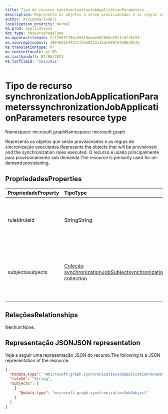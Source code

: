 ```yaml
---
title: Tipo de recurso synchronizationJobApplicationParameters
description: Representa os objetos a serem provisionados e as regras executadas durante o provisionamento sob demanda.
author: ArvindHarinder1
localization_priority: Normal
ms.prod: applications
doc_type: resourcePageType
ms.openlocfilehash: 2c17d67f766a398f94ab4962850a762fc62f6e53
ms.sourcegitcommit: 1004835b44271f2e50332a1bdc9097d4b06a914a
ms.translationtype: MT
ms.contentlocale: pt-BR
ms.lasthandoff: 02/06/2021
ms.locfileid: "50133921"
---
```

# <a name="synchronizationjobapplicationparameters-resource-type"></a><span data-ttu-id="39ea5-103">Tipo de recurso synchronizationJobApplicationParameters</span><span class="sxs-lookup"><span data-stu-id="39ea5-103">synchronizationJobApplicationParameters resource type</span></span>

<span data-ttu-id="39ea5-104">Namespace: microsoft.graph</span><span class="sxs-lookup"><span data-stu-id="39ea5-104">Namespace: microsoft.graph</span></span>

<span data-ttu-id="39ea5-105">Representa os objetos que serão provisionados e as regras de sincronização executadas.</span><span class="sxs-lookup"><span data-stu-id="39ea5-105">Represents the objects that will be provisioned and the synchronization rules executed.</span></span> <span data-ttu-id="39ea5-106">O recurso é usado principalmente para provisionamento sob demanda.</span><span class="sxs-lookup"><span data-stu-id="39ea5-106">The resource is primarily used for on-demand provisioning.</span></span> 

## <a name="properties"></a><span data-ttu-id="39ea5-107">Propriedades</span><span class="sxs-lookup"><span data-stu-id="39ea5-107">Properties</span></span>
|<span data-ttu-id="39ea5-108">Propriedade</span><span class="sxs-lookup"><span data-stu-id="39ea5-108">Property</span></span>|<span data-ttu-id="39ea5-109">Tipo</span><span class="sxs-lookup"><span data-stu-id="39ea5-109">Type</span></span>|<span data-ttu-id="39ea5-110">Descrição</span><span class="sxs-lookup"><span data-stu-id="39ea5-110">Description</span></span>|
|:---|:---|:---|
|<span data-ttu-id="39ea5-111">ruleId</span><span class="sxs-lookup"><span data-stu-id="39ea5-111">ruleId</span></span>|<span data-ttu-id="39ea5-112">String</span><span class="sxs-lookup"><span data-stu-id="39ea5-112">String</span></span>|<span data-ttu-id="39ea5-113">O identificador de uma synchronizationRule a ser aplicada.</span><span class="sxs-lookup"><span data-stu-id="39ea5-113">The identifier of a the synchronizationRule to be applied.</span></span>|
|<span data-ttu-id="39ea5-114">subjects</span><span class="sxs-lookup"><span data-stu-id="39ea5-114">subjects</span></span>|<span data-ttu-id="39ea5-115">[Coleção synchronizationJobSubject](../resources/synchronization-synchronizationjobsubject.md)</span><span class="sxs-lookup"><span data-stu-id="39ea5-115">[synchronizationJobSubject](../resources/synchronization-synchronizationjobsubject.md) collection</span></span>|<span data-ttu-id="39ea5-116">Os identificadores de um ou mais objetos aos quais um synchronizationJob deve ser aplicado.</span><span class="sxs-lookup"><span data-stu-id="39ea5-116">The identifiers of one or more objects to which a synchronizationJob is to be applied.</span></span>|

## <a name="relationships"></a><span data-ttu-id="39ea5-117">Relações</span><span class="sxs-lookup"><span data-stu-id="39ea5-117">Relationships</span></span>
<span data-ttu-id="39ea5-118">Nenhum</span><span class="sxs-lookup"><span data-stu-id="39ea5-118">None.</span></span>

## <a name="json-representation"></a><span data-ttu-id="39ea5-119">Representação JSON</span><span class="sxs-lookup"><span data-stu-id="39ea5-119">JSON representation</span></span>
<span data-ttu-id="39ea5-120">Veja a seguir uma representação JSON do recurso.</span><span class="sxs-lookup"><span data-stu-id="39ea5-120">The following is a JSON representation of the resource.</span></span>
<!-- {
  "blockType": "resource",
  "@odata.type": "microsoft.graph.synchronizationJobApplicationParameters"
}
-->
``` json
{
  "@odata.type": "#microsoft.graph.synchronizationJobApplicationParameters",
  "ruleId": "String",
  "subjects": [
    {
      "@odata.type": "microsoft.graph.synchronizationJobSubject"
    }
  ]
}
```


